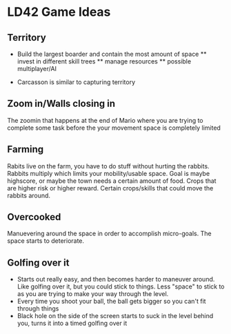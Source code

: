 # LD42 Game Ideas

## Territory

* Build the largest boarder and contain the most amount of space
** invest in different skill trees
** manage resources
** possible multiplayer/AI

* Carcasson is similar to capturing territory

## Zoom in/Walls closing in

The zoomin that happens at the end of Mario where you are trying to complete some task before the your movement space is completely limited

## Farming

Rabits live on the farm, you have to do stuff without hurting the rabbits.  Rabbits multiply which limits your mobility/usable space.  Goal is maybe highscore, or maybe the town needs a certain amount of food.  Crops that are higher risk or higher reward.  Certain crops/skills that could move the rabbits around.

## Overcooked

Manuevering around the space in order to accomplish micro-goals.  The space starts to deteriorate.

## Golfing over it

* Starts out really easy, and then becomes harder to maneuver around.  Like golfing over it, but you could stick to things.  Less "space" to stick to as you are trying to make your way through the level.
* Every time you shoot your ball, the ball gets bigger so you can't fit through things
* Black hole on the side of the screen starts to suck in the level behind you, turns it into a timed golfing over it
